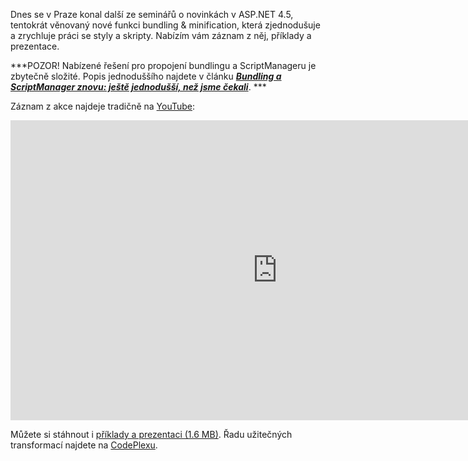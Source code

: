 <!-- dcterms:identifier = aspnetcz#401 -->
<!-- dcterms:title = Novinky v ASP.NET 4.5: Nový přístup k práci s JavaScriptem a CSS–záznam a příklady -->
<!-- dcterms:abstract = Dnes se v Praze konal další ze seminářů o novinkách v ASP.NET 4.5, tentokrát věnovaný nové funkci bundling & minification, která zjednodušuje a zrychluje práci se styly a skripty. Nabízím vám záznam z něj, příklady a prezentace. -->
<!-- np9:categoryId = 6 -->
<!-- x4w:category = Akce a události -->
<!-- np9:authorId = 1 -->
<!-- np9:authorEmail = michal.valasek@altairis.cz -->
<!-- dcterms:creator = Michal Altair Valášek -->
<!-- dcterms:created = 2012-08-29T22:44:55.227+02:00 -->
<!-- dcterms:dateAccepted = 2012-08-29T22:35:00+02:00 -->
<!-- x4w:pictureWidth = 150 -->
<!-- x4w:pictureHeight = 150 -->
<!-- x4w:pictureUrl = /perex-pictures/20120829-novinky-v-asp-net-4-5-novy-pristup-k-praci-s-javascriptem-a-css-zaznam-a-priklady.jpg -->

Dnes se v Praze konal další ze seminářů o novinkách v ASP.NET 4.5, tentokrát věnovaný nové funkci bundling & minification, která zjednodušuje a zrychluje práci se styly a skripty. Nabízím vám záznam z něj, příklady a prezentace.

***POZOR! Nabízené řešení pro propojení bundlingu a ScriptManageru je zbytečně složité. Popis jednoduššího najdete v článku ***[***Bundling a ScriptManager znovu: ještě jednodušší, než jsme čekali***](http://www.aspnet.cz/articles/402-bundling-a-scriptmanager-znovu-jeste-jednodussi-nez-jsme-cekali)***. ***

Záznam z akce najdeje tradičně na [YouTube](http://youtu.be/Kj4k8C-BSDo):
 <iframe height="480" src="http://www.youtube-nocookie.com/embed/Kj4k8C-BSDo" frameborder="0" width="853" allowfullscreen="allowfullscreen"></iframe> 

Můžete si stáhnout i [příklady a prezentaci (1.6 MB)](http://www.cdn.altairis.cz/Prednasky/20120829-bundling.zip). Řadu užitečných transformací najdete na [CodePlexu](http://bundletransformer.codeplex.com/).